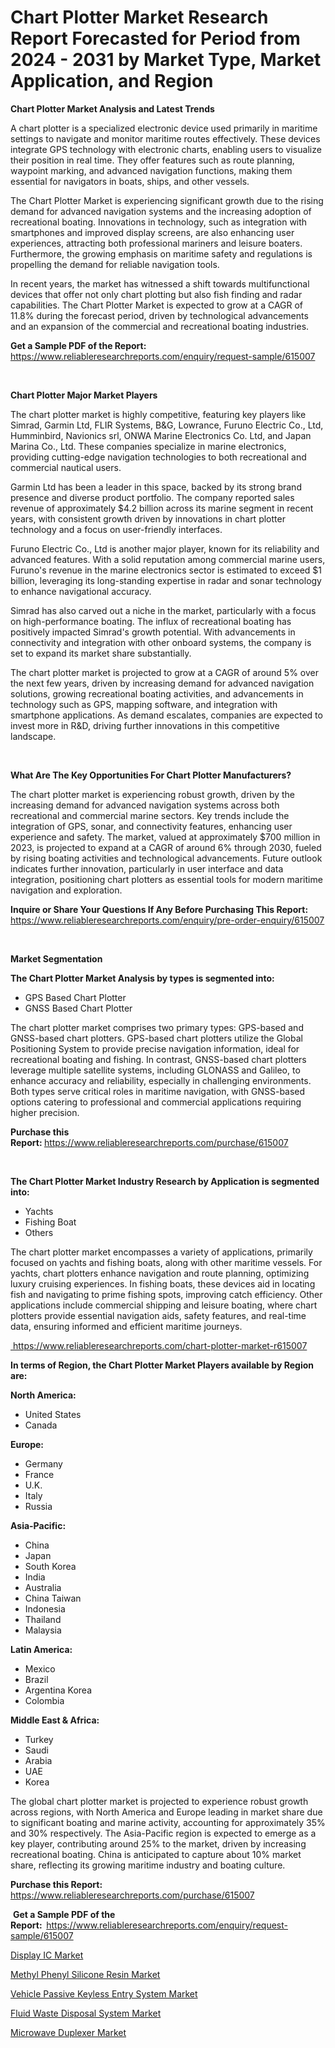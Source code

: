 <p><h1>Chart Plotter Market Research Report Forecasted for Period from 2024 -  2031 by Market Type, Market Application, and Region</h1></p><p><strong>Chart Plotter Market Analysis and Latest Trends</strong></p>
<p><p>A chart plotter is a specialized electronic device used primarily in maritime settings to navigate and monitor maritime routes effectively. These devices integrate GPS technology with electronic charts, enabling users to visualize their position in real time. They offer features such as route planning, waypoint marking, and advanced navigation functions, making them essential for navigators in boats, ships, and other vessels.</p><p>The Chart Plotter Market is experiencing significant growth due to the rising demand for advanced navigation systems and the increasing adoption of recreational boating. Innovations in technology, such as integration with smartphones and improved display screens, are also enhancing user experiences, attracting both professional mariners and leisure boaters. Furthermore, the growing emphasis on maritime safety and regulations is propelling the demand for reliable navigation tools.</p><p>In recent years, the market has witnessed a shift towards multifunctional devices that offer not only chart plotting but also fish finding and radar capabilities. The Chart Plotter Market is expected to grow at a CAGR of 11.8% during the forecast period, driven by technological advancements and an expansion of the commercial and recreational boating industries.</p></p>
<p><strong>Get a Sample PDF of the Report:&nbsp;</strong> <a href="https://www.reliableresearchreports.com/enquiry/request-sample/615007?utm_campaign=7&utm_medium=2&utm_source=Github&utm_content=ia&utm_term=01102024&utm_id=chart-plotter">https://www.reliableresearchreports.com/enquiry/request-sample/615007</a></p>
<p>&nbsp;</p>
<p><strong>Chart Plotter Major Market Players</strong></p>
<p><p>The chart plotter market is highly competitive, featuring key players like Simrad, Garmin Ltd, FLIR Systems, B&G, Lowrance, Furuno Electric Co., Ltd, Humminbird, Navionics srl, ONWA Marine Electronics Co. Ltd, and Japan Marina Co., Ltd. These companies specialize in marine electronics, providing cutting-edge navigation technologies to both recreational and commercial nautical users.</p><p>Garmin Ltd has been a leader in this space, backed by its strong brand presence and diverse product portfolio. The company reported sales revenue of approximately $4.2 billion across its marine segment in recent years, with consistent growth driven by innovations in chart plotter technology and a focus on user-friendly interfaces.</p><p>Furuno Electric Co., Ltd is another major player, known for its reliability and advanced features. With a solid reputation among commercial marine users, Furuno's revenue in the marine electronics sector is estimated to exceed $1 billion, leveraging its long-standing expertise in radar and sonar technology to enhance navigational accuracy.</p><p>Simrad has also carved out a niche in the market, particularly with a focus on high-performance boating. The influx of recreational boating has positively impacted Simrad's growth potential. With advancements in connectivity and integration with other onboard systems, the company is set to expand its market share substantially.</p><p>The chart plotter market is projected to grow at a CAGR of around 5% over the next few years, driven by increasing demand for advanced navigation solutions, growing recreational boating activities, and advancements in technology such as GPS, mapping software, and integration with smartphone applications. As demand escalates, companies are expected to invest more in R&D, driving further innovations in this competitive landscape.</p></p>
<p>&nbsp;</p>
<p><strong>What Are The Key Opportunities For Chart Plotter Manufacturers?</strong></p>
<p><p>The chart plotter market is experiencing robust growth, driven by the increasing demand for advanced navigation systems across both recreational and commercial marine sectors. Key trends include the integration of GPS, sonar, and connectivity features, enhancing user experience and safety. The market, valued at approximately $700 million in 2023, is projected to expand at a CAGR of around 6% through 2030, fueled by rising boating activities and technological advancements. Future outlook indicates further innovation, particularly in user interface and data integration, positioning chart plotters as essential tools for modern maritime navigation and exploration.</p></p>
<p><strong>Inquire or Share Your Questions If Any Before Purchasing This Report:</strong> <a href="https://www.reliableresearchreports.com/enquiry/pre-order-enquiry/615007?utm_campaign=7&utm_medium=2&utm_source=Github&utm_content=ia&utm_term=01102024&utm_id=chart-plotter">https://www.reliableresearchreports.com/enquiry/pre-order-enquiry/615007</a></p>
<p>&nbsp;</p>
<p><strong>Market Segmentation</strong></p>
<p><strong>The Chart Plotter Market Analysis by types is segmented into:</strong></p>
<p><ul><li>GPS Based Chart Plotter</li><li>GNSS Based Chart Plotter</li></ul></p>
<p><p>The chart plotter market comprises two primary types: GPS-based and GNSS-based chart plotters. GPS-based chart plotters utilize the Global Positioning System to provide precise navigation information, ideal for recreational boating and fishing. In contrast, GNSS-based chart plotters leverage multiple satellite systems, including GLONASS and Galileo, to enhance accuracy and reliability, especially in challenging environments. Both types serve critical roles in maritime navigation, with GNSS-based options catering to professional and commercial applications requiring higher precision.</p></p>
<p><strong>Purchase this Report:&nbsp;</strong><a href="https://www.reliableresearchreports.com/purchase/615007?utm_campaign=7&utm_medium=2&utm_source=Github&utm_content=ia&utm_term=01102024&utm_id=chart-plotter">https://www.reliableresearchreports.com/purchase/615007</a></p>
<p>&nbsp;</p>
<p><strong>The Chart Plotter Market Industry Research by Application is segmented into:</strong></p>
<p><ul><li>Yachts</li><li>Fishing Boat</li><li>Others</li></ul></p>
<p><p>The chart plotter market encompasses a variety of applications, primarily focused on yachts and fishing boats, along with other maritime vessels. For yachts, chart plotters enhance navigation and route planning, optimizing luxury cruising experiences. In fishing boats, these devices aid in locating fish and navigating to prime fishing spots, improving catch efficiency. Other applications include commercial shipping and leisure boating, where chart plotters provide essential navigation aids, safety features, and real-time data, ensuring informed and efficient maritime journeys.</p></p>
<p><a href="https://www.reliableresearchreports.com/chart-plotter-market-r615007?utm_campaign=7&utm_medium=2&utm_source=Github&utm_content=ia&utm_term=01102024&utm_id=chart-plotter">&nbsp;https://www.reliableresearchreports.com/chart-plotter-market-r615007</a></p>
<p><strong>In terms of Region, the Chart Plotter Market Players available by Region are:</strong></p>
<p>
    <p> <strong> North America: </strong>
        <ul>
            <li>United States</li>
            <li>Canada</li>
        </ul>
        </p> 
    <p> <strong> Europe: </strong>
        <ul>
            <li>Germany</li>
            <li>France</li>
            <li>U.K.</li>
            <li>Italy</li>
            <li>Russia</li>
        </ul>
        </p> 
    <p> <strong> Asia-Pacific: </strong>
        <ul>
            <li>China</li>
            <li>Japan</li>
            <li>South Korea</li>
            <li>India</li>
            <li>Australia</li>
            <li>China Taiwan</li>
            <li>Indonesia</li>
            <li>Thailand</li>
            <li>Malaysia</li>
        </ul>
        </p> 
    <p> <strong> Latin America: </strong>
        <ul>
            <li>Mexico</li>
            <li>Brazil</li>
            <li>Argentina Korea</li>
            <li>Colombia</li>
        </ul>
        </p> 
    <p> <strong> Middle East & Africa: </strong>
        <ul>
            <li>Turkey</li>
            <li>Saudi</li>
            <li>Arabia</li>
            <li>UAE</li>
            <li>Korea</li>
        </ul>
    </p>
    </p>
<p><p>The global chart plotter market is projected to experience robust growth across regions, with North America and Europe leading in market share due to significant boating and marine activity, accounting for approximately 35% and 30% respectively. The Asia-Pacific region is expected to emerge as a key player, contributing around 25% to the market, driven by increasing recreational boating. China is anticipated to capture about 10% market share, reflecting its growing maritime industry and boating culture.</p></p>
<p><strong>Purchase this Report: </strong><a href="https://www.reliableresearchreports.com/purchase/615007?utm_campaign=7&utm_medium=2&utm_source=Github&utm_content=ia&utm_term=01102024&utm_id=chart-plotter">https://www.reliableresearchreports.com/purchase/615007</a></p>
<p>&nbsp;<strong>Get a Sample PDF of the Report:&nbsp;&nbsp;</strong><a href="https://www.reliableresearchreports.com/enquiry/request-sample/615007?utm_campaign=7&utm_medium=2&utm_source=Github&utm_content=ia&utm_term=01102024&utm_id=chart-plotter">https://www.reliableresearchreports.com/enquiry/request-sample/615007</a></p>
<p><strong></strong></p>
<p><p><a href="https://issuu.com/reportprime-2/docs/display-ic-market-size-2030.pptx_21464680fbfef7?utm_campaign=7&utm_medium=2&utm_source=Github&utm_content=ia&utm_term=01102024&utm_id=chart-plotter">Display IC Market</a></p><p><a href="https://github.com/NargisHussain432/Market-Research-Report-List-1/blob/main/methyl-phenyl-silicone-resin-market.md?utm_campaign=7&utm_medium=2&utm_source=Github&utm_content=ia&utm_term=01102024&utm_id=chart-plotter">Methyl Phenyl Silicone Resin Market</a></p><p><a href="https://medium.com/@victor.sharp87978/growth-drivers-in-the-vehicle-passive-keyless-entry-system-market-comprehensive-study-of-products-163d649175ba?postPublishedType=repub&utm_campaign=7&utm_medium=2&utm_source=Github&utm_content=ia&utm_term=01102024&utm_id=chart-plotter">Vehicle Passive Keyless Entry System Market</a></p><p><a href="https://www.linkedin.com/pulse/global-fluid-waste-disposal-system-market-analysis-key-trends-jdu1c?utm_campaign=7&utm_medium=2&utm_source=Github&utm_content=ia&utm_term=01102024&utm_id=chart-plotter">Fluid Waste Disposal System Market</a></p><p><a href="https://issuu.com/reportprime-2/docs/microwave-duplexer-market-size-2030_9101b32870d877?utm_campaign=7&utm_medium=2&utm_source=Github&utm_content=ia&utm_term=01102024&utm_id=chart-plotter">Microwave Duplexer Market</a></p></p>